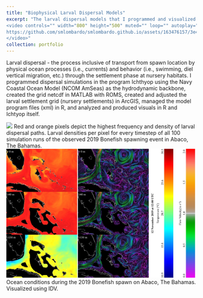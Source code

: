 ```yaml
---
title: "Biophysical Larval Dispersal Models"
excerpt: "The larval dispersal models that I programmed and visualized here are from my publication on [Bonefish larval dispersal](https://journals.plos.org/plosone/article?id=10.1371/journal.pone.0276528). Modeling and visualizing in Ichthyop, R, and ArcGIS make for compelling visual assessments of dispersal patterns!<br/>
<video controls="" width="800" height="500" muted="" loop="" autoplay="">
https://github.com/smlombardo/smlombardo.github.io/assets/163476157/3e44d1bd-97ad-4271-af4a-d05bc40db4f0
</video>"
collection: portfolio
---
```

Larval dispersal - the process inclusive of transport from spawn location by physical ocean processes (i.e., currents) and behavior (i.e., swimming, diel vertical migration, etc.) through the settlement phase at nursery habitats. I programmed dispersal simulations in the program Ichthyop using the Navy Coastal Ocean Model (NCOM AmSeas) as the hydrodynamic backbone, created the grid netcdf in MATLAB with ROMS, created and adjusted the larval settlement grid (nursery settlements) in ArcGIS, managed the model program files (xml) in R, and analyzed and produced visuals in R and Ichtyop itself.

<img src='/images/FullDispersalSim.jpg'>
Red and orange pixels depict the highest frequency and density of larval dispersal paths. Larval densities per pixel for every timestep of all 100 simulation runs of the observed 2019 Bonefish spawning event in Abaco, The Bahamas.

<img src='/images/OceanConditions.jpg'>
Ocean conditions during the 2019 Bonefish spawn on Abaco, The Bahamas. Visualized using IDV.

